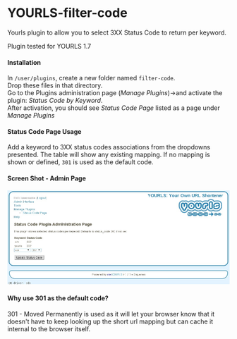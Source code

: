 YOURLS-filter-code
==================

Yourls plugin to allow you to select 3XX Status Code to return per keyword.

Plugin tested for YOURLS 1.7


#### Installation
In `/user/plugins`, create a new folder named `filter-code`.  
Drop these files in that directory.  
Go to the Plugins administration page (*Manage Plugins*)->and activate the plugin: *Status Code by Keyword*.  
After activation, you should see *Status Code Page* listed as a page under *Manage Plugins*

#### Status Code Page Usage
Add a keyword to 3XX status codes associations from the dropdowns presented.  The 
table will show any existing mapping.  If no mapping is shown or defined, `301` is used as the default code.

#### Screen Shot - Admin Page
![Plugin Admin Page](img/Shred_Code_Plugin_page.jpg)

#### Why use 301 as the default code?
301 - Moved Permanently is used as it will let your browser know that it doesn't have to keep looking up the short url mapping but can cache it internal to the browser itself.  

